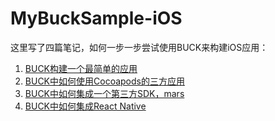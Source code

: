 # MyBuckSample-iOS

这里写了四篇笔记，如何一步一步尝试使用BUCK来构建iOS应用：
1. [BUCK构建一个最简单的应用](https://www.jianshu.com/p/b0cd7b4e0976)
2. [BUCK中如何使用Cocoapods的三方应用](https://www.jianshu.com/p/3425866e9847)
3. [BUCK中如何集成一个第三方SDK，mars](https://www.jianshu.com/p/fa2d94283da3)
4. [BUCK中如何集成React Native](https://www.jianshu.com/p/dba8af43dc9e)
